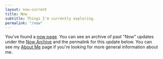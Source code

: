 ```yaml
---
layout: now-current
title: Now
subtitle: Things I'm currently exploring.
permalink: "/now"
---
```


You've found a [now page](https://nownownow.com/about). You can see an archive of past "Now" updates under the [Now Archive](/now/archive) and the permalink for this update below. You can see my [About Me](/about-me) page if you're looking for more general information about me.